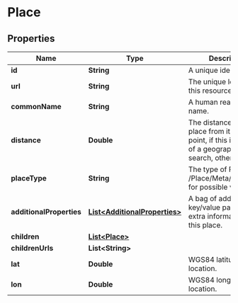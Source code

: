 
# Place

## Properties
Name | Type | Description | Notes
------------ | ------------- | ------------- | -------------
**id** | **String** | A unique identifier. |  [optional]
**url** | **String** | The unique location of this resource. |  [optional]
**commonName** | **String** | A human readable name. |  [optional]
**distance** | **Double** | The distance of the place from its search point, if this is the result              of a geographical search, otherwise zero. |  [optional]
**placeType** | **String** | The type of Place. See /Place/Meta/placeTypes for possible values. |  [optional]
**additionalProperties** | [**List&lt;AdditionalProperties&gt;**](AdditionalProperties.md) | A bag of additional key/value pairs with extra information about this place. |  [optional]
**children** | [**List&lt;Place&gt;**](Place.md) |  |  [optional]
**childrenUrls** | **List&lt;String&gt;** |  |  [optional]
**lat** | **Double** | WGS84 latitude of the location. |  [optional]
**lon** | **Double** | WGS84 longitude of the location. |  [optional]



